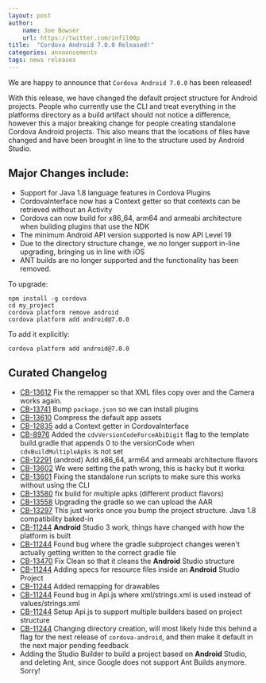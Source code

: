 ```yaml
---
layout: post
author:
    name: Joe Bowser
    url: https://twitter.com/infil00p
title:  "Cordova Android 7.0.0 Released!"
categories: announcements
tags: news releases
---
```


We are happy to announce that `Cordova Android 7.0.0` has been released! 

With this release, we have changed the default project structure for Android projects.  People who currently use the CLI and treat everything in the platforms directory as a 
build artifact should not notice a difference, however this a major breaking change for people creating standalone Cordova Android projects.  This also means that the locations
of files have changed and have been brought in line to the structure used by Android Studio.

## Major Changes include:
 * Support for Java 1.8 language features in Cordova Plugins
 * CordovaInterface now has a Context getter so that contexts can be retrieved without an Activity
 * Cordova can now build for x86_64, arm64 and armeabi architecture when building plugins that use the NDK
 * The minimum Android API version supported is now API Level 19
 * Due to the directory structure change, we no longer support in-line upgrading, bringing us in line with iOS
 * ANT builds are no longer supported and the functionality has been removed.

To upgrade:

    npm install -g cordova
    cd my_project
    cordova platform remove android
    cordova platform add android@7.0.0

To add it explicitly:

    cordova platform add android@7.0.0

<!--more-->
## Curated Changelog
* [CB-13612](https://issues.apache.org/jira/browse/CB-13612) Fix the remapper so that XML files copy over and the Camera works again.
* [CB-13741](https://issues.apache.org/jira/browse/CB-13741) Bump `package.json` so we can install plugins
* [CB-13610](https://issues.apache.org/jira/browse/CB-13610) Compress the default app assets
* [CB-12835](https://issues.apache.org/jira/browse/CB-12835) add a Context getter in CordovaInterface
* [CB-8976](https://issues.apache.org/jira/browse/CB-8976) Added the `cdvVersionCodeForceAbiDigit` flag to the template build.gradle that appends 0 to the versionCode when `cdvBuildMultipleApks` is not set
* [CB-12291](https://issues.apache.org/jira/browse/CB-12291) (android) Add x86_64, arm64 and armeabi architecture flavors
* [CB-13602](https://issues.apache.org/jira/browse/CB-13602) We were setting the path wrong, this is hacky but it works
* [CB-13601](https://issues.apache.org/jira/browse/CB-13601) Fixing the standalone run scripts to make sure this works without using the CLI
* [CB-13580](https://issues.apache.org/jira/browse/CB-13580) fix build for multiple apks (different product flavors)
* [CB-13558](https://issues.apache.org/jira/browse/CB-13558) Upgrading the gradle so we can upload the AAR
* [CB-13297](https://issues.apache.org/jira/browse/CB-13297) This just works once you bump the project structure.  Java 1.8 compatibility baked-in
* [CB-11244](https://issues.apache.org/jira/browse/CB-11244) **Android** Studio 3 work, things have changed with how the platform is built
* [CB-11244](https://issues.apache.org/jira/browse/CB-11244) Found bug where the gradle subproject changes weren't actually getting written to the correct gradle file
* [CB-13470](https://issues.apache.org/jira/browse/CB-13470) Fix Clean so that it cleans the **Android** Studio structure
* [CB-11244](https://issues.apache.org/jira/browse/CB-11244) Adding specs for resource files inside an **Android** Studio Project
* [CB-11244](https://issues.apache.org/jira/browse/CB-11244) Added remapping for drawables
* [CB-11244](https://issues.apache.org/jira/browse/CB-11244) Found bug in Api.js where xml/strings.xml is used instead of values/strings.xml
* [CB-11244](https://issues.apache.org/jira/browse/CB-11244) Setup Api.js to support multiple builders based on project structure
* [CB-11244](https://issues.apache.org/jira/browse/CB-11244) Changing directory creation, will most likely hide this behind a flag for the next release of `cordova-android`, and then make it default in the next major pending feedback
* Adding the Studio Builder to build a project based on **Android** Studio, and deleting Ant, since Google does not support Ant Builds anymore. Sorry!

